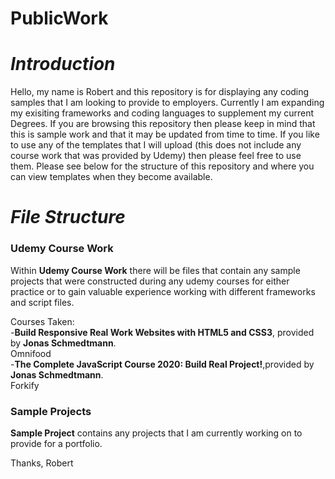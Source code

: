 # PublicWork

<em><h1>Introduction</h1></em>

Hello, my name is Robert and this repository is for displaying any coding samples that I am looking to provide to employers. Currently I am expanding my exisiting frameworks and coding languages to supplement my current Degrees. If you are browsing this repository then please keep in mind that this is sample work and that it may be updated from time to time. If you like to use any of the templates that I will upload (this does not include any course work that was provided by Udemy) then please feel free to use them. Please see below for the structure of this repository and where you can view templates when they become available. 

<em><h1>File Structure </h1></em>

<h3><strong>Udemy Course Work</strong></h3>

  Within <strong>Udemy Course Work</strong> there will be files that contain any sample projects that were constructed during any udemy courses for either practice or to gain valuable experience working with different frameworks and script files.

Courses Taken:<br>
  -<strong>Build Responsive Real Work Websites with HTML5 and CSS3</strong>, provided by <strong>Jonas Schmedtmann</strong>.<br>
          Omnifood <br>
  -<strong>The Complete JavaScript Course 2020: Build Real Project!</strong>,provided by <strong>Jonas Schmedtmann</strong>.<br>
          Forkify <br>
          
<h3><strong>Sample Projects</strong></h3>

<strong>Sample Project</strong> contains any projects that I am currently working on to provide for a portfolio.


Thanks,
Robert
